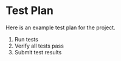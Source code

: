 Test Plan
=========

Here is an example test plan for the project.

1. Run tests
2. Verify all tests pass
3. Submit test results
